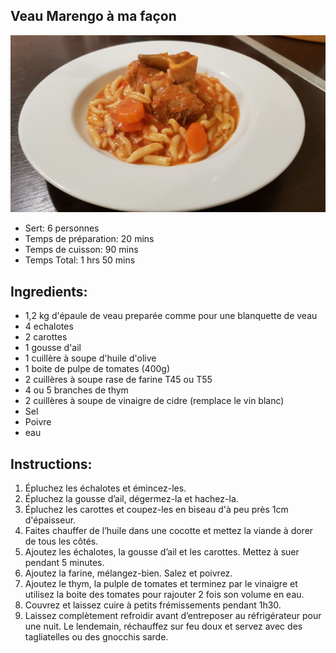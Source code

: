 Veau Marengo à ma façon
---
![Veau Marengo à ma façon](https://github.com/anamorph/recettes/blob/master/fr-plat-veau_marengo_a_ma_facon-01.jpg?raw=true)

* Sert: 6 personnes
* Temps de préparation:  20 mins
* Temps de cuisson:  90 mins
* Temps Total:  1 hrs 50 mins

Ingredients:
---
* 1,2 kg d'épaule de veau preparée comme pour une blanquette de veau
* 4 echalotes
* 2 carottes
* 1 gousse d'ail
* 1 cuillère à soupe d'huile d'olive
* 1 boite de pulpe de tomates (400g)
* 2 cuillères à soupe rase de farine T45 ou T55
* 4 ou 5 branches de thym
* 2 cuillères à soupe de vinaigre de cidre (remplace le vin blanc)
* Sel
* Poivre
* eau

Instructions:
---
1. Épluchez les échalotes et émincez-les.
1. Épluchez la gousse d’ail, dégermez-la et hachez-la.
1. Épluchez les carottes et coupez-les en biseau d'à peu près 1cm d'épaisseur.
1. Faites chauffer de l’huile dans une cocotte et mettez la viande à dorer de tous les côtés.
1. Ajoutez les échalotes, la gousse d’ail et les carottes. Mettez à suer pendant 5 minutes.
1. Ajoutez la farine, mélangez-bien. Salez et poivrez.
1. Ajoutez le thym, la pulple de tomates et terminez par le vinaigre et utilisez la boite des tomates pour rajouter 2 fois son volume en eau.
1. Couvrez et laissez cuire à petits frémissements pendant 1h30.
1. Laissez complètement refroidir avant d’entreposer au réfrigérateur pour une nuit. Le lendemain, réchauffez sur feu doux et servez avec des tagliatelles ou des gnocchis sarde.
